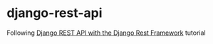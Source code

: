 # django-rest-api

Following [Django REST API with the Django Rest Framework](https://www.youtube.com/watch?v=c708Nf0cHrs) tutorial

